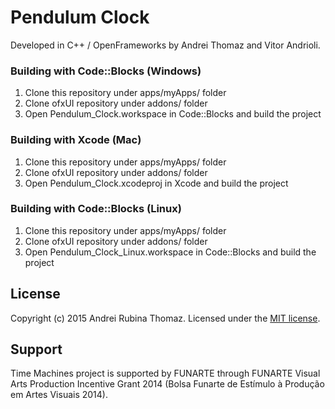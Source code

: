 # Pendulum Clock

Developed in C++ / OpenFrameworks by Andrei Thomaz and Vitor Andrioli.

### Building with Code::Blocks (Windows)

1. Clone this repository under apps/myApps/ folder
2. Clone ofxUI repository under addons/ folder
3. Open Pendulum_Clock.workspace in Code::Blocks and build the project

### Building with Xcode (Mac)

1. Clone this repository under apps/myApps/ folder
2. Clone ofxUI repository under addons/ folder
3. Open Pendulum_Clock.xcodeproj in Xcode and build the project

### Building with Code::Blocks (Linux)

1. Clone this repository under apps/myApps/ folder
2. Clone ofxUI repository under addons/ folder
3. Open Pendulum_Clock_Linux.workspace in Code::Blocks and build the project

## License

Copyright (c) 2015 Andrei Rubina Thomaz. Licensed under the [MIT license](bin/license.txt).

## Support

Time Machines project is supported by FUNARTE through FUNARTE Visual Arts Production Incentive Grant 2014 (Bolsa Funarte de Estímulo à Produção em Artes Visuais 2014).